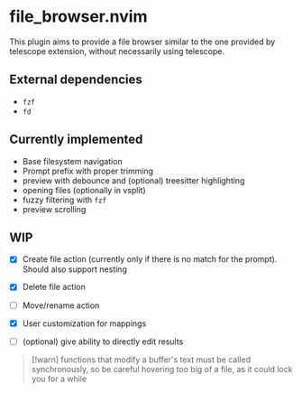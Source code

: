 # file_browser.nvim

This plugin aims to provide a file browser similar to the one provided by telescope extension,
without necessarily using telescope.

## External dependencies
- `fzf`
- `fd`

## Currently implemented
- Base filesystem navigation
- Prompt prefix with proper trimming
- preview with debounce and (optional) treesitter highlighting
- opening files (optionally in vsplit)
- fuzzy filtering with `fzf`
- preview scrolling

## WIP
- [x] Create file action (currently only if there is no match for the prompt). Should also support nesting
- [x] Delete file action
- [ ] Move/rename action
- [x] User customization for mappings
- [ ] (optional) give ability to directly edit results


> [!warn]
> functions that modify a buffer's text must be called synchronously, so 
> be careful hovering too big of a file, as it could lock you for a while
